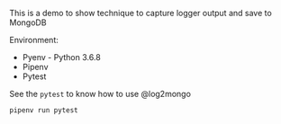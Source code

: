 This is a demo to show technique to capture logger output and save to MongoDB

Environment:
- Pyenv - Python 3.6.8 
- Pipenv
- Pytest

See the `pytest` to know how to use @log2mongo
```bash
pipenv run pytest
```